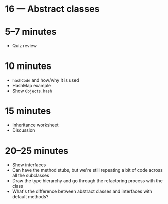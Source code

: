 # 16 — Abstract classes

# 5–7 minutes

- Quiz review

# 10 minutes

- `hashCode` and how/why it is used
- HashMap example
- Show `Objects.hash`

# 15 minutes

- Inheritance worksheet
- Discussion

# 20–25 minutes

- Show interfaces
- Can have the method stubs, but we're still repeating a bit of code across all the subclasses
- Draw the type hierarchy and go through the refactoring process with the class
- What's the difference between abstract classes and interfaces with default methods?
